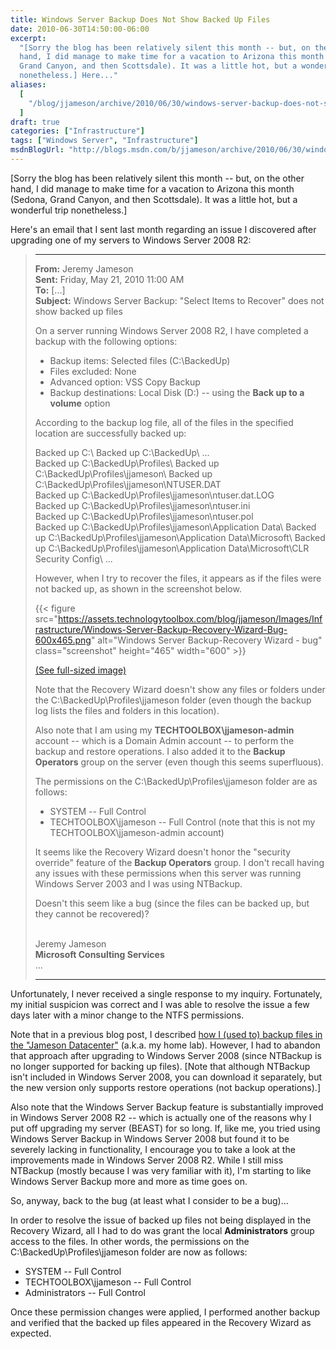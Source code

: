 ```yaml
---
title: Windows Server Backup Does Not Show Backed Up Files
date: 2010-06-30T14:50:00-06:00
excerpt:
  "[Sorry the blog has been relatively silent this month -- but, on the other
  hand, I did manage to make time for a vacation to Arizona this month (Sedona,
  Grand Canyon, and then Scottsdale). It was a little hot, but a wonderful trip
  nonetheless.] Here..."
aliases:
  [
    "/blog/jjameson/archive/2010/06/30/windows-server-backup-does-not-show-backed-up-files.aspx",
  ]
draft: true
categories: ["Infrastructure"]
tags: ["Windows Server", "Infrastructure"]
msdnBlogUrl: "http://blogs.msdn.com/b/jjameson/archive/2010/06/30/windows-server-backup-does-not-show-backed-up-files.aspx"
---
```


[Sorry the blog has been relatively silent this month -- but, on the other hand,
I did manage to make time for a vacation to Arizona this month (Sedona, Grand
Canyon, and then Scottsdale). It was a little hot, but a wonderful trip
nonetheless.]

Here's an email that I sent last month regarding an issue I discovered after
upgrading one of my servers to Windows Server 2008 R2:

> * * *
> 
> **From:** Jeremy Jameson\
> **Sent:** Friday, May 21, 2010 11:00 AM\
> **To:** [...]\
> **Subject:** Windows Server Backup: "Select Items to Recover" does not show
> backed up files
> 
> On a server running Windows Server 2008 R2, I have completed a backup with the
> following options:
> 
> - Backup items: Selected files (C:\BackedUp\)
> - Files excluded: None
> - Advanced option: VSS Copy Backup
> - Backup destinations: Local Disk (D:) -- using the **Back up to a volume**
>   option
> 
> 
> According to the backup log file, all of the files in the specified location
> are successfully backed up:
> 
> Backed up C:\\
> Backed up C:\BackedUp\\
> ...\
> Backed up C:\BackedUp\Profiles\\
> Backed up C:\BackedUp\Profiles\jjameson\\
> Backed up C:\BackedUp\Profiles\jjameson\NTUSER.DAT\
> Backed up C:\BackedUp\Profiles\jjameson\ntuser.dat.LOG\
> Backed up C:\BackedUp\Profiles\jjameson\ntuser.ini\
> Backed up C:\BackedUp\Profiles\jjameson\ntuser.pol\
> Backed up C:\BackedUp\Profiles\jjameson\Application Data\\
> Backed up C:\BackedUp\Profiles\jjameson\Application Data\Microsoft\\
> Backed up C:\BackedUp\Profiles\jjameson\Application Data\Microsoft\CLR
> Security Config\\
> ...
> 
> However, when I try to recover the files, it appears as if the files were not
> backed up, as shown in the screenshot below.
> 
> 
> {{< figure src="https://assets.technologytoolbox.com/blog/jjameson/Images/Infrastructure/Windows-Server-Backup-Recovery-Wizard-Bug-600x465.png" alt="Windows Server Backup-Recovery Wizard - bug" class="screenshot" height="465" width="600" >}}
> 
> [(See full-sized image)](https://assets.technologytoolbox.com/blog/jjameson/Images/Infrastructure/Windows-Server-Backup-Recovery-Wizard-Bug-756x586.png)
> 
> 
> Note that the Recovery Wizard doesn't show any files or folders under the
> C:\BackedUp\Profiles\jjameson folder (even though the backup log lists the
> files and folders in this location).
> 
> Also note that I am using my **TECHTOOLBOX\jjameson-admin** account -- which
> is a Domain Admin account -- to perform the backup and restore operations. I
> also added it to the **Backup Operators** group on the server (even though
> this seems superfluous).
> 
> The permissions on the C:\BackedUp\Profiles\jjameson folder are as follows:
> 
> - SYSTEM -- Full Control
> - TECHTOOLBOX\jjameson -- Full Control (note that this is not my
>   TECHTOOLBOX\jjameson-admin account)
> 
> 
> It seems like the Recovery Wizard doesn't honor the "security override"
> feature of the **Backup Operators** group. I don't recall having any issues
> with these permissions when this server was running Windows Server 2003 and I
> was using NTBackup.
> 
> Doesn't this seem like a bug (since the files can be backed up, but they
> cannot be recovered)?
> 
> \
> Jeremy Jameson\
> **Microsoft Consulting Services**\
> ...
> 
> * * *

Unfortunately, I never received a single response to my inquiry. Fortunately, my
initial suspicion was correct and I was able to resolve the issue a few days
later with a minor change to the NTFS permissions.

Note that in a previous blog post, I described
[how I (used to) backup files in the "Jameson Datacenter"](/blog/jjameson/2009/11/09/a-simple-backup-solution)
(a.k.a. my home lab). However, I had to abandon that approach after upgrading to
Windows Server 2008 (since NTBackup is no longer supported for backing up
files). [Note that although NTBackup isn't included in Windows Server 2008, you
can download it separately, but the new version only supports restore operations
(not backup operations).]

Also note that the Windows Server Backup feature is substantially improved in
Windows Server 2008 R2 -- which is actually one of the reasons why I put off
upgrading my server (BEAST) for so long. If, like me, you tried using Windows
Server Backup in Windows Server 2008 but found it to be severely lacking in
functionality, I encourage you to take a look at the improvements made in
Windows Server 2008 R2. While I still miss NTBackup (mostly because I was very
familiar with it), I'm starting to like Windows Server Backup more and more as
time goes on.

So, anyway, back to the bug (at least what I consider to be a bug)...

In order to resolve the issue of backed up files not being displayed in the
Recovery Wizard, all I had to do was grant the local **Administrators** group
access to the files. In other words, the permissions on the
C:\BackedUp\Profiles\jjameson folder are now as follows:

- SYSTEM -- Full Control
- TECHTOOLBOX\jjameson -- Full Control
- Administrators -- Full Control

Once these permission changes were applied, I performed another backup and
verified that the backed up files appeared in the Recovery Wizard as expected.

